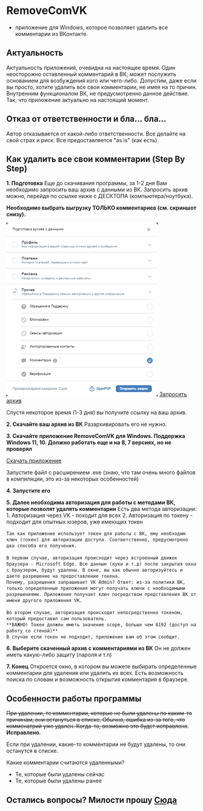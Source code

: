 # RemoveComVK

- приложение для Windows, которое позволяет удалить все комментарии из ВКонтакте.

## **Актуальность**
Актуальность приложения, очевидна на настоящее время. Один неосторожно оставленный комментарий в ВК, может послужить основанием для возбуждения кого или чего-либо. Допустим, даже если вы просто, хотите удалить все свои комментарии, не имея на то причин. Внутренним функционалом ВК, не предусмотренно данное действие. Так, что приложение актуально на настоящий момент.



## **Отказ от ответственности и бла... бла...**
Автор отказывается от какой-либо ответственности. Все делайте на свой страх и риск. Все предоставляется "as is" (как есть).


## **Как удалить все свои комментарии (Step By Step)**

**1. Подготовка**
Еще до скачивания программы, за 1-2 дня Вам необходимо запросить ваш архив с данными из ВК.
Запросить архив можно, перейдя по ссылке ниже с ДЕСКТОПА (компьютера/ноутбука).

**Необходимо выбрать выгрузку ТОЛЬКО комментариев (см. скриншот снизу).**

![](img/1.png)
[Запросить архив](https://vk.com/data_protection?section=rules#archive)

Спустя некоторое время (1-3 дня) вы получите ссылку на ваш архив.

**2. Скачайте ваш архив из ВК**
Разархивировать его не нужно.

**3. Скачайте приложение RemoveComVK для Windows. Поддержка Windows 11, 10. Должно работать еще и на 8, 7 версиях, но не проверял**

[Скачать приложение]()

Запустите файл с расширением .exe (знаю, что там очень много файлов в компиляции, это из-за некоторых особенностей)


**4. Запустите его**

**5. Далее необходима авторизация для работы с методами ВК, которые позволят удалять комментарии**
Есть два метода авторизации:
    1. Авторизация через VK - походит для всех
    2. Авторизация по токену - подходит для опытных юзеров, уже имеющих токен

    Так как приложение использует токен для работы с ВК, ему необходим ключ (токен) для авторизации доступа. Соответственно, предусмотрено два способа его получения. 

    В первом случае, авторизация происходит через встроенный движок браузера - Microsoft Edge. Все данные (куки и т.д) после закрытия окна с браузером, будут удалены. В окне, вы как обычно авторизуйтесь и даете разрешение на предоставление токена.
    Почему, разрешения запрашивает VK Admin? Ответ: из-за политики ВК, только определенные приложения могут получать ключи с необходимыми разрешениями. Приложение получает ключ посредством представления ВК от имени другого приложения VK.

    Во втором случае, авторизация происходит непосредственно токеном, который предоставил сам пользователь. 
    **ВАЖНО! Токен должен иметь значение scope, больше чем 8192 (доступ на работу со стеной)**
    В случае если токен не подходит, приложение вам об этом сообщит.

**6. Выберите скаченный архив с комментариями из ВК**
Он не должен иметь какую-либо защиту (пароля и т.п)

**7. Конец**
Откроется окно, в котором вы можете выбирать определенные комментарии для удаления или удалить их всех. Есть возможность поиска по словам и возможность открытия комментария в браузере.

## **Особенности работы программы**

~~При удалении, те комментарии, которые не были удалены по каким-то причинам, они остануться в списке. Обычно, ошибка из-за того, что комменатрий уже удален. Когда-то, возможно это будет исправлено~~. **Исправлено**. 

Если при удалении, какие-то комментарии не будут удалены, то они останутся в списке.

Какие комментарии считаются удаленными?
 - Те, которые были удалены сейчас
 - Те, которые были удалены ранее



## **Остались вопросы?** Милости прошу [Сюда](https://github.com/i9a4/RemoveComVK/issues)